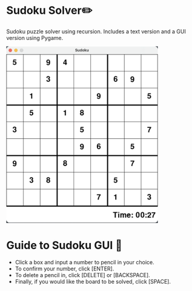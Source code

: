 # Sudoku Solver✏️
Sudoku puzzle solver using recursion.
Includes a text version and a GUI version using Pygame. &nbsp;

<img src = "./sudoku.png" width=400>

# Guide to Sudoku GUI 📘
- Click a box and input a number to pencil in your choice.
- To confirm your number, click [ENTER].
- To delete a pencil in, click [DELETE] or [BACKSPACE].
- Finally, if you would like the board to be solved, click [SPACE].
